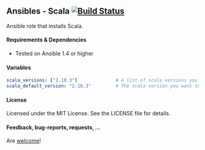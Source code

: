 ## Ansibles - Scala [![Build Status](https://travis-ci.org/Ansibles/scala.png)](https://travis-ci.org/Ansibles/scala)

Ansible role that installs Scala.

#### Requirements & Dependencies
- Tested on Ansible 1.4 or higher

#### Variables

```yaml
scala_versions: ["2.10.3"]              # A list of scala versions you want to have installed
scala_default_version: "2.10.3"         # The scala version you want to be the system default
```

#### License

Licensed under the MIT License. See the LICENSE file for details.

#### Feedback, bug-reports, requests, ...

Are [welcome](https://github.com/ansibles/scala/issues)!
